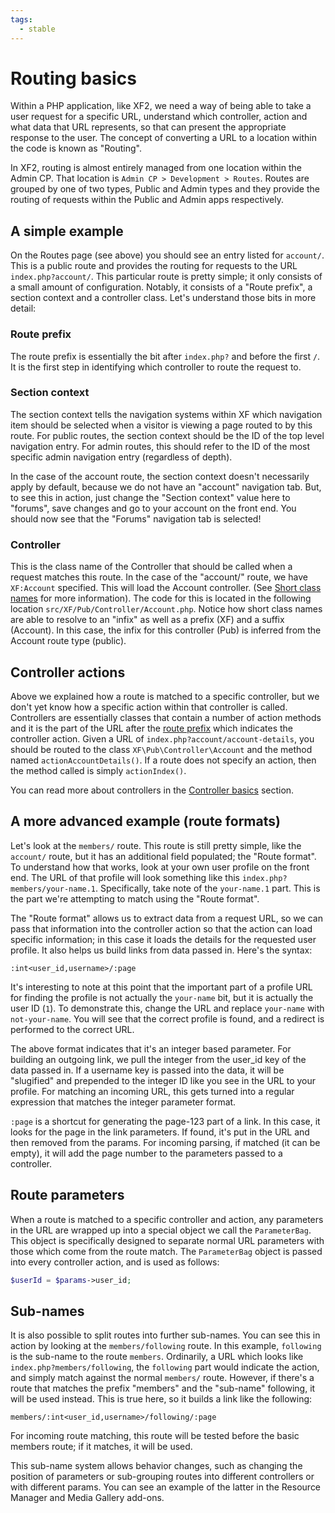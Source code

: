 ```yaml
---
tags:
  - stable
---
```

# Routing basics

Within a PHP application, like XF2, we need a way of being able to take a user request for a specific URL, understand which controller, action and what data that URL represents, so that can present the appropriate response to the user. The concept of converting a URL to a location within the code is known as "Routing".

In XF2, routing is almost entirely managed from one location within the Admin CP. That location is `Admin CP > Development > Routes`. Routes are grouped by one of two types, Public and Admin types and they provide the routing of requests within the Public and Admin apps respectively.

## A simple example

On the Routes page (see above) you should see an entry listed for `account/`. This is a public route and provides the routing for requests to the URL `index.php?account/`. This particular route is pretty simple; it only consists of a small amount of configuration. Notably, it consists of a "Route prefix", a section context and a controller class. Let's understand those bits in more detail:

### Route prefix

The route prefix is essentially the bit after `index.php?` and before the first `/`. It is the first step in identifying which controller to route the request to.

### Section context

The section context tells the navigation systems within XF which navigation item should be selected when a visitor is viewing a page routed to by this route. For public routes, the section context should be the ID of the top level navigation entry. For admin routes, this should refer to the ID of the most specific admin navigation entry (regardless of depth).

In the case of the account route, the section context doesn't necessarily apply by default, because we do not have an "account" navigation tab. But, to see this in action, just change the "Section context" value here to "forums", save changes and go to your account on the front end. You should now see that the "Forums" navigation tab is selected!

### Controller

This is the class name of the Controller that should be called when a request matches this route. In the case of the "account/" route, we have `XF:Account` specified. This will load the Account controller. (See [Short class names](general-concepts.md#short-class-names) for more information). The code for this is located in the following location `src/XF/Pub/Controller/Account.php`. Notice how short class names are able to resolve to an "infix" as well as a prefix (XF) and a suffix (Account). In this case, the infix for this controller (Pub) is inferred from the Account route type (public).

## Controller actions

Above we explained how a route is matched to a specific controller, but we don't yet know how a specific action within that controller is called. Controllers are essentially classes that contain a number of action methods and it is the part of the URL after the [route prefix](#route-prefix) which indicates the controller action. Given a URL of `index.php?account/account-details`, you should be routed to the class `XF\Pub\Controller\Account` and the method named `actionAccountDetails()`. If a route does not specify an action, then the method called is simply `actionIndex()`.

You can read more about controllers in the [Controller basics](controller-basics.md) section.

## A more advanced example (route formats)

Let's look at the `members/` route. This route is still pretty simple, like the `account/` route, but it has an additional field populated; the "Route format". To understand how that works, look at your own user profile on the front end. The URL of that profile will look something like this `index.php?members/your-name.1`. Specifically, take note of the `your-name.1` part. This is the part we're attempting to match using the "Route format".

The "Route format" allows us to extract data from a request URL, so we can pass that information into the controller action so that the action can load specific information; in this case it loads the details for the requested user profile. It also helps us build links from data passed in. Here's the syntax:

```title="Route format"
:int<user_id,username>/:page
```

It's interesting to note at this point that the important part of a profile URL for finding the profile is not actually the `your-name` bit, but it is actually the user ID (`1`). To demonstrate this, change the URL and replace `your-name` with `not-your-name`. You will see that the correct profile is found, and a redirect is performed to the correct URL.

The above format indicates that it's an integer based parameter. For building an outgoing link, we pull the integer from the user_id key of the data passed in. If a username key is passed into the data, it will be "slugified" and prepended to the integer ID like you see in the URL to your profile. For matching an incoming URL, this gets turned into a regular expression that matches the integer parameter format.

`:page` is a shortcut for generating the page-123 part of a link. In this case, it looks for the page in the link parameters. If found, it's put in the URL and then removed from the params. For incoming parsing, if matched (it can be empty), it will add the page number to the parameters passed to a controller.

## Route parameters

When a route is matched to a specific controller and action, any parameters in the URL are wrapped up into a special object we call the `ParameterBag`. This object is specifically designed to separate normal URL parameters with those which come from the route match. The `ParameterBag` object is passed into every controller action, and is used as follows:

```php
$userId = $params->user_id;
```

## Sub-names

It is also possible to split routes into further sub-names. You can see this in action by looking at the `members/following` route. In this example, `following` is the sub-name to the route `members`. Ordinarily, a URL which looks like `index.php?members/following`, the `following` part would indicate the action, and simply match against the normal `members/` route. However, if there's a route that matches the prefix "members" and the "sub-name" following, it will be used instead. This is true here, so it builds a link like the following:

```title="Route format"
members/:int<user_id,username>/following/:page
```

For incoming route matching, this route will be tested before the basic members route; if it matches, it will be used.

This sub-name system allows behavior changes, such as changing the position of parameters or sub-grouping routes into different controllers or with different params. You can see an example of the latter in the Resource Manager and Media Gallery add-ons.